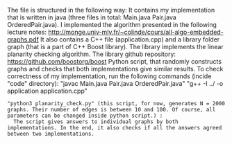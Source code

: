 The file is structured in the following way:
  It contains my implementation that is written in java (three files in total: Main.java Pair.java OrderedPair.java). I implemented the algorithm presented in the following lecture notes:
    http://monge.univ-mlv.fr/~colinde/cours/all-algo-embedded-graphs.pdf
  It also contains a C++ file (application.cpp) and a library folder graph (that is a part of C++ Boost library). The library implements the linear planarity checking algorithm. The library github repository:
    https://github.com/boostorg/boost
  Python script, that randomly constructs graphs and checks that both implementations give similar results. To check correctness of my implementation, run the following commands (incide "code" directory):
    "javac Main.java Pair.java OrderedPair.java"
    "g++ -I ../ -o application application.cpp"
    
    "python3 planarity_check.py" (this script, for now, generates N = 2000 graphs. Their number of edges is between 10 and 100. Of course, all parameters can be changed inside python script.) :
      The script gives answers to individual graphs by both implementations. In the end, it also checks if all the answers agreed between two implementations.
      
